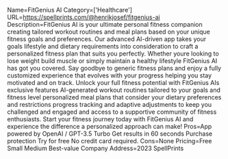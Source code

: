 Name=FitGenius AI
Category=['Healthcare']
URL=https://spellprints.com/@henrikjosef/fitgenius-ai
Description=FitGenius AI is your ultimate personal fitness companion creating tailored workout routines and meal plans based on your unique fitness goals and preferences. Our advanced AI-driven app takes your goals lifestyle and dietary requirements into consideration to craft a personalized fitness plan that suits you perfectly. Whether youre looking to lose weight build muscle or simply maintain a healthy lifestyle FitGenius AI has got you covered. Say goodbye to generic fitness plans and enjoy a fully customized experience that evolves with your progress helping you stay motivated and on track. Unlock your full fitness potential with FitGenius AIs exclusive features AI-generated workout routines tailored to your goals and fitness level personalized meal plans that consider your dietary preferences and restrictions progress tracking and adaptive adjustments to keep you challenged and engaged and access to a supportive community of fitness enthusiasts. Start your fitness journey today with FitGenius AI and experience the difference a personalized approach can make!
Pros=App powered by OpenAI / GPT-3.5 Turbo Get results in 60 seconds Purchase protection Try for free No credit card required.
Cons=None
Pricing=Free Small Medium Best-value
Company Address=2023 SpellPrints
